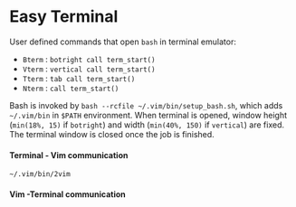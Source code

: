 # Easy Terminal

User defined commands that open `bash` in terminal emulator:

* `Bterm` : `botright call term_start()`
* `Vterm` : `vertical call term_start()`
* `Tterm` : `tab call term_start()`
* `Nterm` : `call term_start()`

Bash is invoked by `bash --rcfile ~/.vim/bin/setup_bash.sh`, which adds
`~/.vim/bin` in `$PATH` environment.  When terminal is opened, window height
(`min(18%, 15)` if `botright`) and width (`min(40%, 150)` if `vertical`) are
fixed. The terminal window is closed once the job is finished.

#### Terminal - Vim communication

`~/.vim/bin/2vim`

#### Vim -Terminal communication

